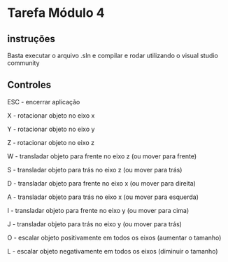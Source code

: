 # Tarefa Módulo 4
 
## instruções
 
Basta executar o arquivo .sln e compilar e rodar utilizando o visual studio community
 
## Controles
 
ESC - encerrar aplicação
 
X - rotacionar objeto no eixo x
 
Y - rotacionar objeto no eixo y
 
Z - rotacionar objeto no eixo z
 
W - transladar objeto para frente no eixo z (ou  mover para frente)
 
S - transladar objeto para trás no eixo z (ou mover para trás)
 
D - transladar objeto para frente no eixo x (ou mover para direita)
 
A - transladar objeto para trás no eixo x (ou mover para esquerda)
 
I - transladar objeto para frente no eixo y (ou mover para cima)
 
J - transladar objeto para trás no eixo y (ou mover para trás)
 
O - escalar objeto positivamente em todos os eixos (aumentar o tamanho)
 
L - escalar objeto negativamente em todos os eixos (diminuir o tamanho)